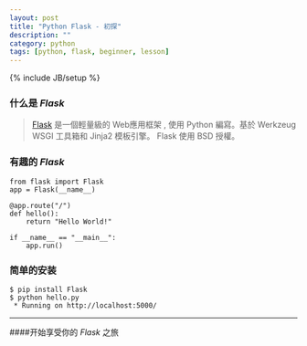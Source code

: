 ```yaml
---
layout: post
title: "Python Flask - 初探"
description: ""
category: python
tags: [python, flask, beginner, lesson]
---
```

{% include JB/setup %}

### 什么是 *Flask*
> [Flask](http://zh.wikipedia.org/wiki/Flask) 是一個輕量級的 Web應用框架 , 使用 Python 編寫。基於 Werkzeug WSGI 工具箱和 Jinja2 模板引擎。 Flask 使用 BSD 授權。

### 有趣的 *Flask*
    from flask import Flask
    app = Flask(__name__)

    @app.route("/")
    def hello():
        return "Hello World!"

    if __name__ == "__main__":
        app.run()

### 简单的安装
    $ pip install Flask
    $ python hello.py
     * Running on http://localhost:5000/
---
####开始享受你的 *Flask* 之旅
